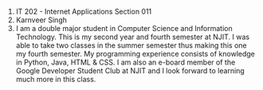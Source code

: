 1. IT 202 - Internet Applications Section 011
2. Karnveer Singh 
3. I am a double major student in Computer Science and Information Technology. This is my second year and fourth semester at NJIT. I was able to take two classes in the summer semester thus making this one my fourth semester. My programming experience consists of knowledge in Python, Java, HTML & CSS. I am also an e-board member of the Google Developer Student Club at NJIT and I look forward to learning much more in this class. 